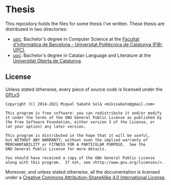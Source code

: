 # Thesis

This repository holds the files for some thesis I've written. These thesis are distributed in two directories:

- [upc](./upc): Bachelor's degree in Computer Science at the [Facultat d'Informàtica de Barcelona - Universitat Politècnica de Catalunya (FIB-UPC)](https://www.fib.upc.edu/).
- [uoc](./uoc): Bachelor's degree in Catalan Language and Literature at the [Universitat Oberta de Catalunya](https://www.uoc.edu).

## License

Unless stated otherwise, every piece of source code is licensed under the [GPLv3](https://www.gnu.org/licenses/gpl-3.0.txt):

```
Copyright (C) 2014-2021 Miquel Sabaté Solà <mikisabate@gmail.com>

This program is free software: you can redistribute it and/or modify
it under the terms of the GNU General Public License as published by
the Free Software Foundation, either version 3 of the License, or
(at your option) any later version.

This program is distributed in the hope that it will be useful,
but WITHOUT ANY WARRANTY; without even the implied warranty of
MERCHANTABILITY or FITNESS FOR A PARTICULAR PURPOSE.  See the
GNU General Public License for more details.

You should have received a copy of the GNU General Public License
along with this program.  If not, see <http://www.gnu.org/licenses/>.
```

Moreover, and unless stated otherwise, all the documentation is licensed under a [Creative Commons Attribution-ShareAlike 4.0 International License](https://creativecommons.org/licenses/by-sa/4.0/).
